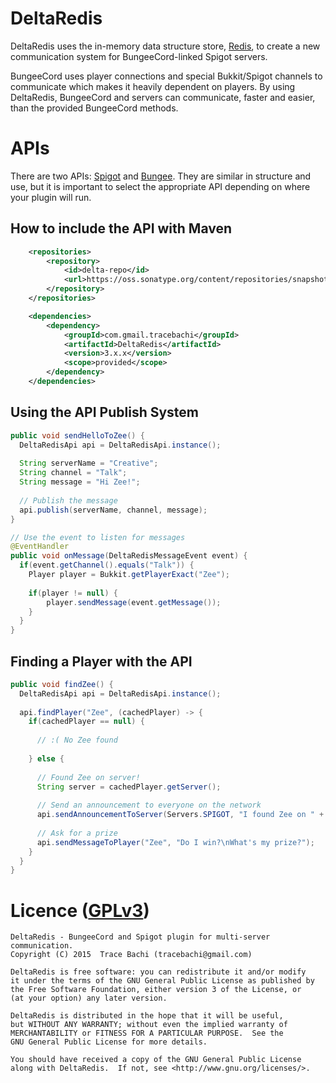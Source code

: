 # DeltaRedis
DeltaRedis uses the in-memory data structure store, [Redis](http://redis.io/), to create a new communication
system for BungeeCord-linked Spigot servers.

BungeeCord uses player connections and special Bukkit/Spigot channels to communicate which makes it heavily dependent on
players. By using DeltaRedis, BungeeCord and servers can communicate, faster and easier, than the provided BungeeCord methods.

# APIs
There are two APIs: 
[Spigot](https://github.com/renay/DeltaRedis/blob/master/src/main/java/com/gmail/tracebachi/DeltaRedis/Spigot/DeltaRedisApi.java)
and
[Bungee](https://github.com/renay/DeltaRedis/blob/master/src/main/java/com/gmail/tracebachi/DeltaRedis/Bungee/DeltaRedisApi.java). 
They are similar in structure and use, but it is important to select the appropriate API depending on where your plugin will run.

## How to include the API with Maven

```xml
    <repositories>
        <repository>
            <id>delta-repo</id>
            <url>https://oss.sonatype.org/content/repositories/snapshots</url>
        </repository>
    </repositories>
```

```xml
    <dependencies>
        <dependency>
            <groupId>com.gmail.tracebachi</groupId>
            <artifactId>DeltaRedis</artifactId>
            <version>3.x.x</version>
            <scope>provided</scope>
        </dependency>
    </dependencies>
```

## Using the API Publish System
```java
public void sendHelloToZee() {
  DeltaRedisApi api = DeltaRedisApi.instance();
  
  String serverName = "Creative";
  String channel = "Talk";
  String message = "Hi Zee!";
  
  // Publish the message
  api.publish(serverName, channel, message);
}

// Use the event to listen for messages
@EventHandler
public void onMessage(DeltaRedisMessageEvent event) {
  if(event.getChannel().equals("Talk")) {
    Player player = Bukkit.getPlayerExact("Zee");
    
    if(player != null) {
        player.sendMessage(event.getMessage());
    }
  }
}
```

## Finding a Player with the API 
```java
public void findZee() {
  DeltaRedisApi api = DeltaRedisApi.instance();
  
  api.findPlayer("Zee", (cachedPlayer) -> {
    if(cachedPlayer == null) {
    
      // :( No Zee found
      
    } else {
      
      // Found Zee on server!
      String server = cachedPlayer.getServer();
      
      // Send an announcement to everyone on the network
      api.sendAnnouncementToServer(Servers.SPIGOT, "I found Zee on " + server + "!");
      
      // Ask for a prize
      api.sendMessageToPlayer("Zee", "Do I win?\nWhat's my prize?");
    }
  }
}
```

# Licence ([GPLv3](http://www.gnu.org/licenses/gpl-3.0.en.html))
```
DeltaRedis - BungeeCord and Spigot plugin for multi-server communication.
Copyright (C) 2015  Trace Bachi (tracebachi@gmail.com)

DeltaRedis is free software: you can redistribute it and/or modify
it under the terms of the GNU General Public License as published by
the Free Software Foundation, either version 3 of the License, or
(at your option) any later version.

DeltaRedis is distributed in the hope that it will be useful,
but WITHOUT ANY WARRANTY; without even the implied warranty of
MERCHANTABILITY or FITNESS FOR A PARTICULAR PURPOSE.  See the
GNU General Public License for more details.

You should have received a copy of the GNU General Public License
along with DeltaRedis.  If not, see <http://www.gnu.org/licenses/>.
```

